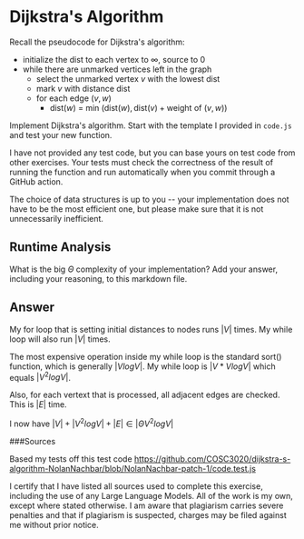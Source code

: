 # Dijkstra's Algorithm

Recall the pseudocode for Dijkstra's algorithm:
- initialize the dist to each vertex to $\infty$, source to 0
- while there are unmarked vertices left in the graph
    - select the unmarked vertex $v$ with the lowest dist
    - mark $v$ with distance dist
    - for each edge $(v,w)$
        - dist($w$) = min $\left(\textrm{dist}(w), \textrm{dist}(v) + \textrm{weight of }(v, w)\right)$

Implement Dijkstra's algorithm. Start with the template I provided in `code.js`
and test your new function.

I have not provided any test code, but you can base yours on test code from
other exercises. Your tests must check the correctness of the result of running
the function and run automatically when you commit through a GitHub action.

The choice of data structures is up to you -- your implementation does not have
to be the most efficient one, but please make sure that it is not unnecessarily
inefficient.

## Runtime Analysis

What is the big $\Theta$ complexity of your implementation? Add your
answer, including your reasoning, to this markdown file.

## Answer

My for loop that is setting initial  distances to nodes runs $|V|$ times. My while loop will also run $|V|$ times. 

The most expensive operation inside my while loop is the standard sort() function, which is generally $|VlogV|$. My while loop is $|V*VlogV|$ which equals $|V^2logV|$.

Also, for each vertext that is processed, all adjacent edges are checked. This is $|E|$ time.



I now have $|V| + |V^2logV| + |E| ∈ |\Theta V^2logV|$

###Sources

Based my tests off this test code https://github.com/COSC3020/dijkstra-s-algorithm-NolanNachbar/blob/NolanNachbar-patch-1/code.test.js

I certify that I have listed all sources used to complete this exercise, including the use of any Large Language Models. All of the work is my own, except where stated otherwise. I am aware that plagiarism carries severe penalties and that if plagiarism is suspected, charges may be filed against me without prior notice.
